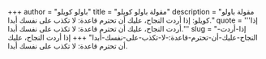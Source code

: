 +++
author = "باولو كويلو"
title = "مقولة باولو كويلو"
description = "مقولة باولو كويلو: إذا أردت النجاح، عليك أن تحترم قاعدة: لا تكذب على نفسك أبدا."
quote = '''إذا أردت النجاح، عليك أن تحترم قاعدة: لا تكذب على نفسك أبدا.'''
slug = "إذا-أردت-النجاح-عليك-أن-تحترم-قاعدة:-لا-تكذب-على-نفسك-أبدا"
+++
إذا أردت النجاح، عليك أن تحترم قاعدة: لا تكذب على نفسك أبدا.
